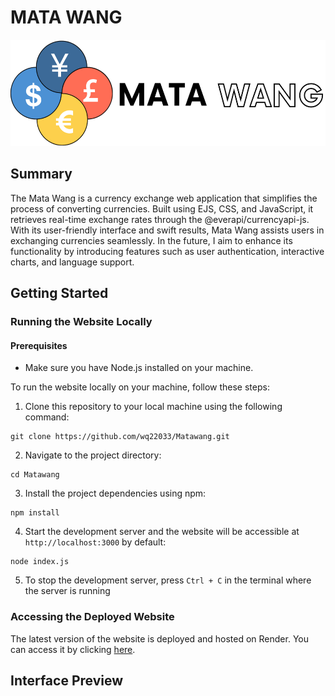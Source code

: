 # MATA WANG

<p align="center">
    <img src="/public/images/logo-github.png" height="170">
</p>

## Summary
The Mata Wang is a currency exchange web application that simplifies the process of converting currencies. Built using EJS, CSS, and JavaScript, it retrieves real-time exchange rates through the @everapi/currencyapi-js. With its user-friendly interface and swift results, Mata Wang assists users in exchanging currencies seamlessly. In the future, I aim to enhance its functionality by introducing features such as user authentication, interactive charts, and language support.

## Getting Started
### Running the Website Locally
#### Prerequisites
- Make sure you have Node.js installed on your machine.

To run the website locally on your machine, follow these steps:

1. Clone this repository to your local machine using the following command:
``` 
git clone https://github.com/wq22033/Matawang.git
```
2. Navigate to the project directory:
```
cd Matawang
```
3. Install the project dependencies using npm:
```
npm install
```
4. Start the development server and the website will be accessible at `http://localhost:3000` by default:
```
node index.js
```
5. To stop the development server, press `Ctrl + C` in the terminal where the server is running


### Accessing the Deployed Website

The latest version of the website is deployed and hosted on Render. You can access it by clicking [here](https://matawang.onrender.com).

## Interface Preview
